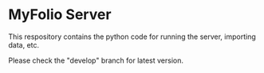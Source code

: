 # MyFolio Server

This respository contains the python code for running the server, importing data, etc.

Please check the "develop" branch for latest version.